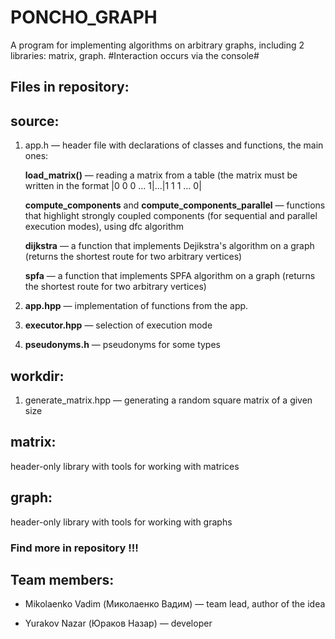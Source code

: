 # PONCHO_GRAPH

A program for implementing algorithms on arbitrary graphs, including 2 libraries: matrix, graph.
#Interaction occurs via the console#

## Files in repository:

## source:
  1) app.h — header file with declarations of classes and functions, the main ones:
     
     **load_matrix()** — reading a matrix from a table (the matrix must be written in the format |0 0 0 ... 1|...|1 1 1 ... 0|
     
     **compute_components** and **compute_components_parallel** — functions that highlight strongly coupled components (for sequential and parallel execution modes), using dfc algorithm
     
     **dijkstra** — a function that implements Dejikstra's algorithm on a graph (returns the shortest route for two arbitrary vertices)
     
     **spfa** — a function that implements SPFA algorithm on a graph (returns the shortest route for two arbitrary vertices)

  3) **app.hpp** — implementation of functions from the app.
  4) **executor.hpp** — selection of execution mode
  5) **pseudonyms.h** — pseudonyms for some types
     
## workdir:

  1) generate_matrix.hpp — generating a random square matrix of a given size
     
## matrix:

header-only library with tools for working with matrices

## graph:

header-only library with tools for working with graphs

### Find more in repository !!!

## Team members:

- Mikolaenko Vadim (Миколаенко Вадим) — team lead, author of the idea
  
- Yurakov Nazar (Юраков Назар) — developer 
